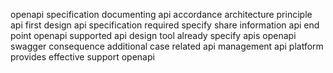 openapi specification documenting api accordance architecture principle api first design api specification required specify share information api end point openapi supported api design tool already specify apis openapi swagger consequence additional case related api management api platform provides effective support openapi